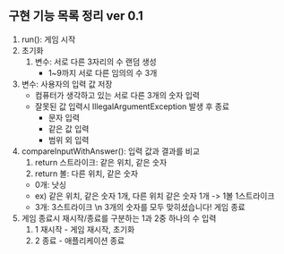 ## 구현 기능 목록 정리 ver 0.1

1. run(): 게임 시작
2. 초기화
   1. 변수: 서로 다른 3자리의 수 랜덤 생성
       - 1~9까지 서로 다른 임의의 수 3개
3. 변수: 사용자의 입력 값 저장
    - 컴퓨터가 생각하고 있는 서로 다른 3개의 숫자 입력
    - 잘못된 값 입력시 IllegalArgumentException 발생 후 종료
      - 문자 입력
      - 같은 값 입력
      - 범위 외 입력
4. compareInputWithAnswer(): 입력 값과 결과를 비교
    1. return 스트라이크: 같은 위치, 같은 숫자
    2. return 볼: 다른 위치, 같은 숫자
    - 0개: 낫싱
    - ex) 같은 위치, 같은 숫자 1개, 다른 위치 같은 숫자 1개 -> 1볼 1스트라이크
    - 3개: 3스트라이크 \n 3개의 숫자를 모두 맞히셨습니다! 게임 종료
5. 게임 종료시 재시작/종료를 구분하는 1과 2중 하나의 수 입력
   1. 1 재시작 - 게임 재시작, 초기화
   2. 2 종료 - 애플리케이션 종료
